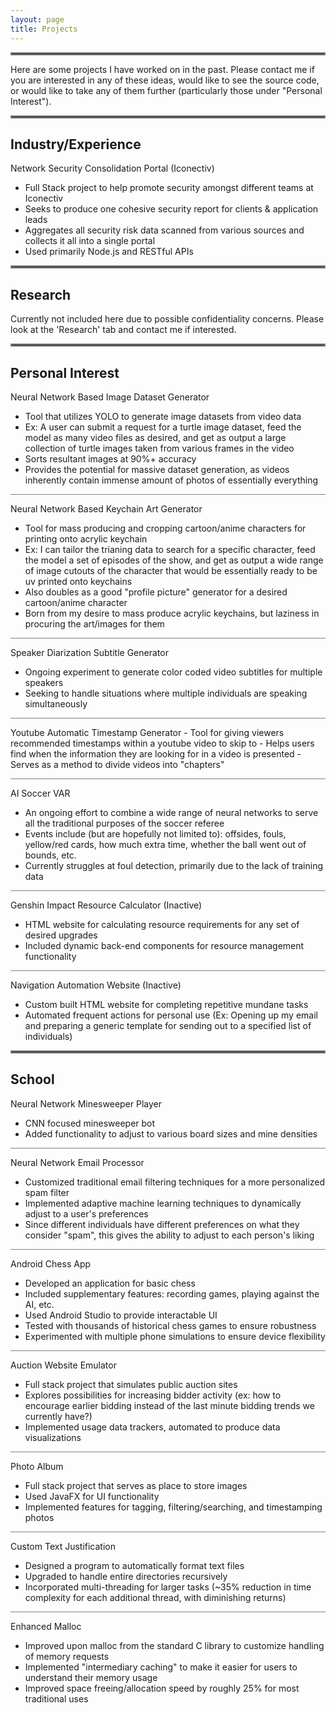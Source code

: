 ```yaml
---
layout: page
title: Projects
---
```


<hr style="border:2px solid gray">

Here are some projects I have worked on in the past. Please contact me if you are interested in any of these ideas, would like to see the source code, or would like to take any of them further (particularly those under "Personal Interest").

<hr style="border:2px solid gray">

## Industry/Experience
Network Security Consolidation Portal (Iconectiv)
- Full Stack project to help promote security amongst different teams at Iconectiv
- Seeks to produce one cohesive security report for clients & application leads
- Aggregates all security risk data scanned from various sources and collects it all into a single portal
- Used primarily Node.js and RESTful APIs

<hr style="border:2px solid gray">

## Research
Currently not included here due to possible confidentiality concerns. Please look at the 'Research' tab and contact me if interested.

<hr style="border:2px solid gray">

## Personal Interest

Neural Network Based Image Dataset Generator
- Tool that utilizes YOLO to generate image datasets from video data
- Ex: A user can submit a request for a turtle image dataset, feed the model as many video files as desired, and get as output a large collection of turtle images taken from various frames in the video
- Sorts resultant images at 90%+ accuracy
- Provides the potential for massive dataset generation, as videos inherently contain immense amount of photos of essentially everything

<hr style="border: 0; height: 1px; background-color: #808080;">

Neural Network Based Keychain Art Generator
- Tool for mass producing and cropping cartoon/anime characters for printing onto acrylic keychain
- Ex: I can tailor the trianing data to search for a specific character, feed the model a set of episodes of the show, and get as output a wide range of image cutouts of the character that would be essentially ready to be uv printed onto keychains
- Also doubles as a good "profile picture" generator for a desired cartoon/anime character
- Born from my desire to mass produce acrylic keychains, but laziness in procuring the art/images for them

<hr style="border: 0; height: 1px; background-color: #808080;">

Speaker Diarization Subtitle Generator
- Ongoing experiment to generate color coded video subtitles for multiple speakers
- Seeking to handle situations where multiple individuals are speaking simultaneously

<hr style="border: 0; height: 1px; background-color: #808080;">
Youtube Automatic Timestamp Generator
- Tool for giving viewers recommended timestamps within a youtube video to skip to
- Helps users find when the information they are looking for in a video is presented
- Serves as a method to divide videos into "chapters"

<hr style="border: 0; height: 1px; background-color: #808080;">

AI Soccer VAR
- An ongoing effort to combine a wide range of neural networks to serve all the traditional purposes of the soccer referee
- Events include (but are hopefully not limited to): offsides, fouls, yellow/red cards, how much extra time, whether the ball went out of bounds, etc.
- Currently struggles at foul detection, primarily due to the lack of training data

<hr style="border: 0; height: 1px; background-color: #808080;">

Genshin Impact Resource Calculator (Inactive)
- HTML website for calculating resource requirements for any set of desired upgrades
- Included dynamic back-end components for resource management functionality

<hr style="border: 0; height: 1px; background-color: #808080;">

Navigation Automation Website (Inactive)
- Custom built HTML website for completing repetitive mundane tasks
- Automated frequent actions for personal use (Ex: Opening up my email and preparing a generic template for sending out to a specified list of individuals)

<hr style="border:2px solid gray">

## School

Neural Network Minesweeper Player
- CNN focused minesweeper bot
- Added functionality to adjust to various board sizes and mine densities

<hr style="border: 0; height: 1px; background-color: #808080;">

Neural Network Email Processor
- Customized traditional email filtering techniques for a more personalized spam filter
- Implemented adaptive machine learning techniques to dynamically adjust to a user's preferences
- Since different individuals have different preferences on what they consider "spam", this gives the ability to adjust to each person's liking

<hr style="border: 0; height: 1px; background-color: #808080;">

Android Chess App
- Developed an application for basic chess
- Included supplementary features: recording games, playing against the AI, etc.
- Used Android Studio to provide interactable UI
- Tested with thousands of historical chess games to ensure robustness
- Experimented with multiple phone simulations to ensure device flexibility

<hr style="border: 0; height: 1px; background-color: #808080;">

Auction Website Emulator
- Full stack project that simulates public auction sites
- Explores possibilities for increasing bidder activity (ex: how to encourage earlier bidding instead of the last minute bidding trends we currently have?)
- Implemented usage data trackers, automated to produce data visualizations

<hr style="border: 0; height: 1px; background-color: #808080;">

Photo Album
- Full stack project that serves as place to store images
- Used JavaFX for UI functionality
- Implemented features for tagging, filtering/searching, and timestamping photos

<hr style="border: 0; height: 1px; background-color: #808080;">

Custom Text Justification
- Designed a program to automatically format text files
- Upgraded to handle entire directories recursively
- Incorporated multi-threading for larger tasks (~35% reduction in time complexity for each additional thread, with diminishing returns)

<hr style="border: 0; height: 1px; background-color: #808080;">

Enhanced Malloc
- Improved upon malloc from the standard C library to customize handling of memory requests
- Implemented "intermediary caching" to make it easier for users to understand their memory usage
- Improved space freeing/allocation speed by roughly 25% for most traditional uses

